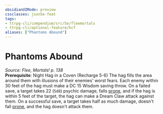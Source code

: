 ```yaml
---
obsidianUIMode: preview
cssclasses: json5e-feat
tags:
- ttrpg-cli/compendium/src/5e/fleemortals
- ttrpg-cli/optional-feature/hcf
aliases: ["Phantoms Abound"]
---
```

# Phantoms Abound
*Source: Flee, Mortals! p. 138*  
**Prerequisite**: Night Hag in a Coven
(Recharge 5-6) The hag fills the area around them with illusions of their enemies' worst fears. Each enemy within 30 feet of the hag must make a DC 15 Wisdom saving throw. On a failed save, a target takes 22 (`5d8`) psychic damage, falls [prone](Misc%20Files/CLI/rules/conditions.md#Prone), and if the hag is within 5 feet of the target, the hag can make a Dream Claw attack against them. On a successful save, a target takes half as much damage, doesn't fall [prone](Misc%20Files/CLI/rules/conditions.md#Prone), and the hag doesn't attack them.
